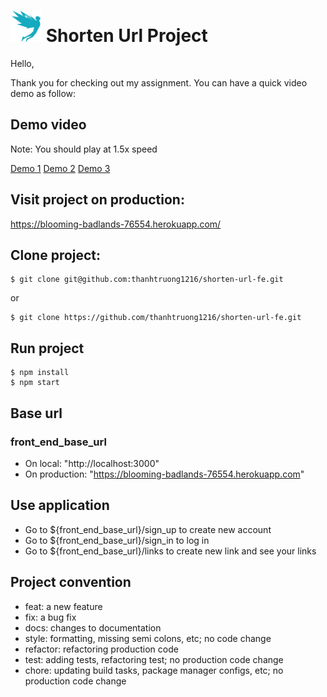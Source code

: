 # <img src='public/studiovinari-brands.svg?raw=true' width="50" height="50"/> Shorten Url Project

Hello,

Thank you for checking out my assignment. You can have a quick video demo as follow:

## Demo video

Note: You should play at 1.5x speed

[Demo 1](https://www.loom.com/share/6807c890ae6642158c695c0a93e235ff)
[Demo 2](https://www.loom.com/share/682a3a5c92de4f368f3ad0e115bb40e3)
[Demo 3](https://www.loom.com/share/227a4f63e68a4a5ebf3920a17d60bdb4)

## Visit project on production:

https://blooming-badlands-76554.herokuapp.com/

## Clone project:

```
$ git clone git@github.com:thanhtruong1216/shorten-url-fe.git
```

or

```
$ git clone https://github.com/thanhtruong1216/shorten-url-fe.git
```

## Run project

```
$ npm install
$ npm start
```

## Base url

### front_end_base_url

- On local: "http://localhost:3000"
- On production: "https://blooming-badlands-76554.herokuapp.com"

## Use application

- Go to ${front_end_base_url}/sign_up to create new account
- Go to ${front_end_base_url}/sign_in to log in
- Go to ${front_end_base_url}/links to create new link and see your links

## Project convention

- feat: a new feature
- fix: a bug fix
- docs: changes to documentation
- style: formatting, missing semi colons, etc; no code change
- refactor: refactoring production code
- test: adding tests, refactoring test; no production code change
- chore: updating build tasks, package manager configs, etc; no production code change
